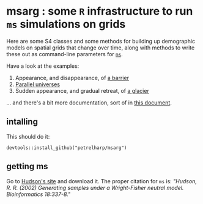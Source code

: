 **msarg** : some `R` infrastructure to run `ms` simulations on grids
====================================================================

Here are some S4 classes and some methods for building up demographic models on spatial grids
that change over time,
along with methods to write these out as command-line parameters for [`ms`](http://home.uchicago.edu/rhudson1/source/mksamples.html).

Have a look at the examples:

1. Appearance, and disappearance, of [a barrier](http://petrelharp.github.io/msarg/barrier-howto.html)
2. [Parallel universes](parallel-universes-howto.html)
3. Sudden appearance, and gradual retreat, of [a glacier](http://petrelharp.github.io/msarg/glaciation-howto.html)

... and there's a bit more documentation, sort of in [this document](http://petrelharp.github.io/msarg/using-msarg.html).

intalling
---------

This should do it:

```
devtools::install_github("petrelharp/msarg")
```

getting ms
----------

Go to [Hudson's site](http://home.uchicago.edu/rhudson1/source/mksamples.html) and download it.  The proper citation for `ms` is: *"Hudson, R. R. (2002) Generating samples under a Wright-Fisher neutral model. Bioinformatics 18:337-8."*
